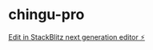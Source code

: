 # chingu-pro

[Edit in StackBlitz next generation editor ⚡️](https://stackblitz.com/~/github.com/0x00whitecode/chingu-pro)